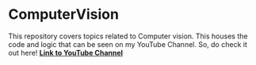 # ComputerVision
This repository covers topics related to Computer vision. This houses the code and logic that can be seen on my YouTube Channel. So, do check it out here! [**Link to YouTube Channel**](https://www.youtube.com/c/SpencerPaoHere)
